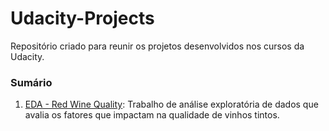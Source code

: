 # Udacity-Projects
Repositório criado para reunir os projetos desenvolvidos nos cursos da Udacity.


### Sumário
1. [EDA - Red Wine Quality](https://github.com/LeonardoBF/Udacity-Projects/tree/master/EDA%20-%20Red%20Wine%20Quality): Trabalho de análise exploratória de dados que avalia os fatores que impactam na qualidade de vinhos tintos.

